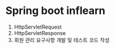 <h1>Spring boot inflearn</h1>

1. HttpServletRequest
2. HttpServletResponse
3. 회원 관리 요구사항 개발 및 테스트 코드 작성
